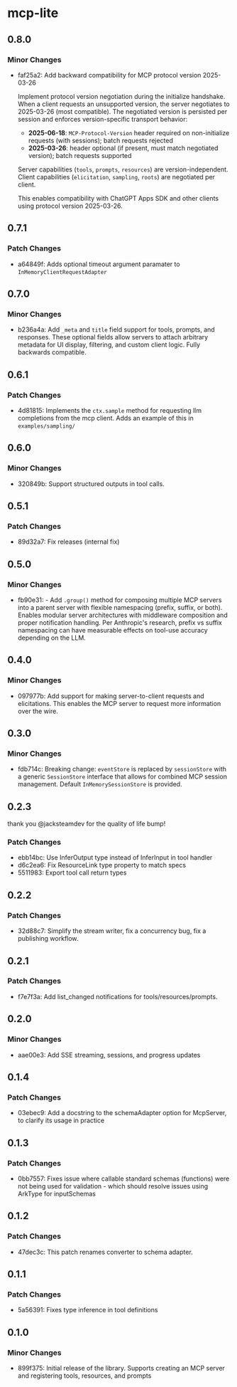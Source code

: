 # mcp-lite

## 0.8.0

### Minor Changes

- faf25a2: Add backward compatibility for MCP protocol version 2025-03-26

  Implement protocol version negotiation during the initialize handshake. When a client requests an unsupported version, the server negotiates to 2025-03-26 (most compatible). The negotiated version is persisted per session and enforces version-specific transport behavior:

  - **2025-06-18**: `MCP-Protocol-Version` header required on non-initialize requests (with sessions); batch requests rejected
  - **2025-03-26**: header optional (if present, must match negotiated version); batch requests supported

  Server capabilities (`tools`, `prompts`, `resources`) are version-independent. Client capabilities (`elicitation`, `sampling`, `roots`) are negotiated per client.

  This enables compatibility with ChatGPT Apps SDK and other clients using protocol version 2025-03-26.

## 0.7.1

### Patch Changes

- a64849f: Adds optional timeout argument paramater to `InMemoryClientRequestAdapter`

## 0.7.0

### Minor Changes

- b236a4a: Add `_meta` and `title` field support for tools, prompts, and responses. These optional fields allow servers to attach arbitrary metadata for UI display, filtering, and custom client logic. Fully backwards compatible.

## 0.6.1

### Patch Changes

- 4d81815: Implements the `ctx.sample` method for requesting llm completions from the mcp client. Adds an example of this in `examples/sampling/`

## 0.6.0

### Minor Changes

- 320849b: Support structured outputs in tool calls.

## 0.5.1

### Patch Changes

- 89d32a7: Fix releases (internal fix)

## 0.5.0

### Minor Changes

- fb90e31: - Add `.group()` method for composing multiple MCP servers into a parent server with flexible namespacing (prefix, suffix, or both). Enables modular server architectures with middleware composition and proper notification handling. Per Anthropic's research, prefix vs suffix namespacing can have measurable effects on tool-use accuracy depending on the LLM.

## 0.4.0

### Minor Changes

- 097977b: Add support for making server-to-client requests and elicitations. This enables the MCP server to request more information over the wire.

## 0.3.0

### Minor Changes

- fdb714c: Breaking change: `eventStore` is replaced by `sessionStore` with a generic `SessionStore` interface that allows for combined MCP session management. Default `InMemorySessionStore` is provided.

## 0.2.3

thank you @jacksteamdev for the quality of life bump!

### Patch Changes

- ebb14bc: Use InferOutput type instead of InferInput in tool handler
- d6c2ea6: Fix ResourceLink type property to match specs
- 5511983: Export tool call return types

## 0.2.2

### Patch Changes

- 32d88c7: Simplify the stream writer, fix a concurrency bug, fix a publishing workflow.

## 0.2.1

### Patch Changes

- f7e7f3a: Add list_changed notifications for tools/resources/prompts.

## 0.2.0

### Minor Changes

- aae00e3: Add SSE streaming, sessions, and progress updates

## 0.1.4

### Patch Changes

- 03ebec9: Add a docstring to the schemaAdapter option for McpServer, to clarify its usage in practice

## 0.1.3

### Patch Changes

- 0bb7557: Fixes issue where callable standard schemas (functions) were not being used for validation - which should resolve issues using ArkType for inputSchemas

## 0.1.2

### Patch Changes

- 47dec3c: This patch renames converter to schema adapter.

## 0.1.1

### Patch Changes

- 5a56391: Fixes type inference in tool definitions

## 0.1.0

### Minor Changes

- 899f375: Initial release of the library. Supports creating an MCP server and registering tools, resources, and prompts
